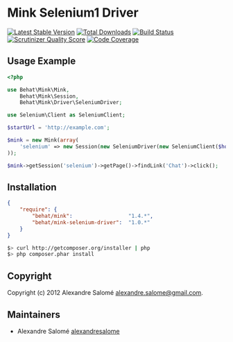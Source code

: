 Mink Selenium1 Driver
=====================

[![Latest Stable Version](https://poser.pugx.org/behat/mink-selenium-driver/v/stable.png)](https://packagist.org/packages/behat/mink-selenium-driver)
[![Total Downloads](https://poser.pugx.org/behat/mink-selenium-driver/downloads.png)](https://packagist.org/packages/behat/mink-selenium-driver)
[![Build Status](https://secure.travis-ci.org/Behat/MinkSeleniumDriver.png?branch=master)](http://travis-ci.org/Behat/MinkSeleniumDriver)
[![Scrutinizer Quality Score](https://scrutinizer-ci.com/g/Behat/MinkSeleniumDriver/badges/quality-score.png?s=64fa24be0a0992edfe030d6dd486bec2702d5121)](https://scrutinizer-ci.com/g/Behat/MinkSeleniumDriver/)
[![Code Coverage](https://scrutinizer-ci.com/g/Behat/MinkSeleniumDriver/badges/coverage.png?s=6e1cac3ab4dc215b1aa44c39f7193790fbceb475)](https://scrutinizer-ci.com/g/Behat/MinkSeleniumDriver/)

Usage Example
-------------

``` php
<?php

use Behat\Mink\Mink,
    Behat\Mink\Session,
    Behat\Mink\Driver\SeleniumDriver;

use Selenium\Client as SeleniumClient;

$startUrl = 'http://example.com';

$mink = new Mink(array(
    'selenium' => new Session(new SeleniumDriver(new SeleniumClient($host, $port))),
));

$mink->getSession('selenium')->getPage()->findLink('Chat')->click();
```

Installation
------------

``` json
{
    "require": {
        "behat/mink":                  "1.4.*",
        "behat/mink-selenium-driver":  "1.0.*"
    }
}
```

``` bash
$> curl http://getcomposer.org/installer | php
$> php composer.phar install
```

Copyright
---------

Copyright (c) 2012 Alexandre Salomé <alexandre.salome@gmail.com>.

Maintainers
-----------

* Alexandre Salomé [alexandresalome](http://github.com/alexandresalome)
